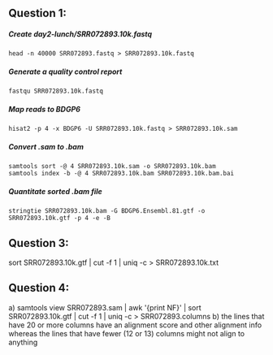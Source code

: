 ##  Question 1:
#####  Create day2-lunch/SRR072893.10k.fastq
	head -n 40000 SRR072893.fastq > SRR072893.10k.fastq

#####  Generate a quality control report
	fastqu SRR072893.10k.fastq

#####  Map reads to BDGP6
	hisat2 -p 4 -x BDGP6 -U SRR072893.10k.fastq > SRR072893.10k.sam
	
#####  Convert .sam to .bam
	samtools sort -@ 4 SRR072893.10k.sam -o SRR072893.10k.bam
	samtools index -b -@ 4 SRR072893.10k.bam SRR072893.10k.bam.bai
	
#####  Quantitate sorted .bam file 
	stringtie SRR072893.10k.bam -G BDGP6.Ensembl.81.gtf -o SRR072893.10k.gtf -p 4 -e -B


##  Question 3:
sort SRR072893.10k.gtf | cut -f 1 | uniq -c > SRR072893.10k.txt

##  Question 4:
a) samtools view SRR072893.sam | awk '{print NF}' | sort SRR072893.10k.gtf | cut -f 1 | uniq -c > SRR072893.columns
b) the lines that have 20 or more columns have an alignment score and other alignment info whereas the lines that have fewer (12 or 13) columns might not align to anything 